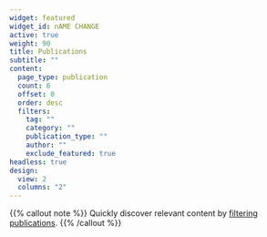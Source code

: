 ```yaml
---
widget: featured
widget_id: nAME CHANGE
active: true
weight: 90
title: Publications
subtitle: ""
content:
  page_type: publication
  count: 6
  offset: 0
  order: desc
  filters:
    tag: ""
    category: ""
    publication_type: ""
    author: ""
    exclude_featured: true
headless: true
design:
  view: 2
  columns: "2"
---
```


{{% callout note %}}
Quickly discover relevant content by [filtering publications](./publication/).
{{% /callout %}}
